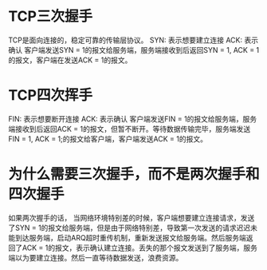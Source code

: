 # TCP三次握手
TCP是面向连接的，稳定可靠的传输层协议。
SYN: 表示想要建立连接
ACK: 表示确认
客户端发送SYN = 1的报文给服务端，服务端接收到后返回SYN = 1, ACK = 1的报文，客户端在发送ACK = 1的报文。

# TCP四次挥手
FIN: 表示想要断开连接
ACK: 表示确认
客户端发送FIN = 1的报文给服务端，服务端接收到后返回ACK = 1的报文，但暂不断开。等待数据传输完毕，服务端发送FIN = 1, ACK = 1;的报文给客户端，客户端发送ACK = 1的报文。

# 为什么需要三次握手，而不是两次握手和四次握手
如果两次握手的话，
当网络环境特别差的时候，客户端想要建立连接请求，发送了SYN = 1的报文给服务端，但是由于网络特别差，导致第一次发送的请求迟迟未能到达服务端，启动ARQ超时重传机制，重新发送报文给服务端。然后服务端返回了ACK = 1的报文，表示确认建立连接。丢失的那个报文发送到了服务端，服务端以为要建立连接。然后一直等待数据发送，浪费资源。